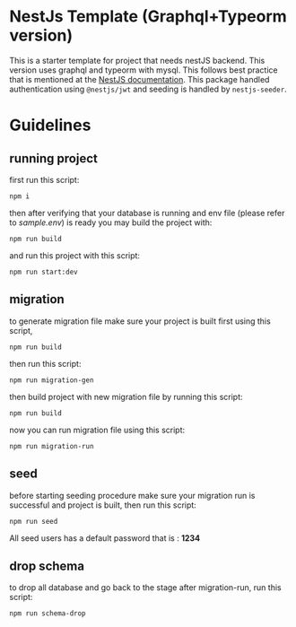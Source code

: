 # NestJs Template (Graphql+Typeorm version)

This is a starter template for project that needs nestJS backend. This version uses graphql and typeorm with mysql. This follows best practice that is mentioned at the [NestJS documentation](https://docs.nestjs.com/graphql/quick-start). This package handled authentication using `@nestjs/jwt` and seeding is handled by `nestjs-seeder`.

# Guidelines

## running project

first run this script:

`npm i`

then after verifying that your database is running and env file (please refer to _sample.env_) is ready you may build the project with:

`npm run build`

and run this project with this script:

`npm run start:dev`

## migration

to generate migration file make sure your project is built first using this script,

`npm run build`

then run this script:

`npm run migration-gen`

then build project with new migration file by running this script:

`npm run build`

now you can run migration file using this script:

`npm run migration-run`

## seed

before starting seeding procedure make sure your migration run is successful and project is built, then run this script:

`npm run seed`

All seed users has a default password that is : **1234**

## drop schema

to drop all database and go back to the stage after migration-run, run this script:

`npm run schema-drop`
